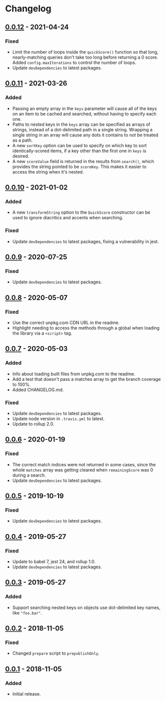 # Changelog

## [0.0.12](https://github.com/fwextensions/quick-score/releases/tag/v0.0.12) - 2021-04-24

### Fixed

- Limit the number of loops inside the `quickScore()` function so that long, nearly-matching queries don't take too long before returning a 0 score.  Added `config.maxIterations` to control the number of loops.
- Update `devDependencies` to latest packages.


## [0.0.11](https://github.com/fwextensions/quick-score/releases/tag/v0.0.11) - 2021-03-26

### Added

- Passing an empty array in the `keys` parameter will cause all of the keys on an item to be cached and searched, without having to specify each one.
- Paths to nested keys in the `keys` array can be specified as arrays of strings, instead of a dot-delimited path in a single string.  Wrapping a single string in an array will cause any dots it contains to not be treated as a path. 
- A new `sortKey` option can be used to specify on which key to sort identically-scored items, if a key other than the first one in `keys` is desired.
- A new `scoreValue` field is returned in the results from `search()`, which provides the string pointed to be `scoreKey`.  This makes it easier to access the string when it's nested.


## [0.0.10](https://github.com/fwextensions/quick-score/releases/tag/v0.0.10) - 2021-01-02

### Added

- A new `transformString` option to the `QuickScore` constructor can be used to ignore diacritics and accents when searching.


### Fixed

- Update `devDependencies` to latest packages, fixing a vulnerability in jest.


## [0.0.9](https://github.com/fwextensions/quick-score/releases/tag/v0.0.9) - 2020-07-25

### Fixed

- Update `devDependencies` to latest packages.


## [0.0.8](https://github.com/fwextensions/quick-score/releases/tag/v0.0.8) - 2020-05-07

### Fixed

- Use the correct unpkg.com CDN URL in the readme.
- Highlight needing to access the methods through a global when loading the library via a `<script>` tag.  


## [0.0.7](https://github.com/fwextensions/quick-score/releases/tag/v0.0.7) - 2020-05-03

### Added

- Info about loading built files from unpkg.com to the readme.
- Add a test that doesn't pass a matches array to get the branch coverage to 100%.
- Added CHANGELOG.md.

### Fixed

- Update `devDependencies` to latest packages.
- Update node version in `.travis.yml` to latest.
- Update to rollup 2.0.


## [0.0.6](https://github.com/fwextensions/quick-score/releases/tag/v0.0.6) - 2020-01-19

### Fixed

- The correct match indices were not returned in some cases, since the whole `matches` array was getting cleared when `remainingScore` was 0 during a search.
- Update `devDependencies` to latest packages.


## [0.0.5](https://github.com/fwextensions/quick-score/releases/tag/v0.0.5) - 2019-10-19

### Fixed

- Update `devDependencies` to latest packages.


## [0.0.4](https://github.com/fwextensions/quick-score/releases/tag/v0.0.4) - 2019-05-27

### Fixed

- Update to babel 7, jest 24, and rollup 1.0.
- Update `devDependencies` to latest packages.


## [0.0.3](https://github.com/fwextensions/quick-score/releases/tag/v0.0.3) - 2019-05-27

### Added

- Support searching nested keys on objects use dot-delimited key names, like `"foo.bar"`.


## [0.0.2](https://github.com/fwextensions/quick-score/releases/tag/v0.0.2) - 2018-11-05

### Fixed

- Changed `prepare` script to `prepublishOnly`.


## [0.0.1](https://github.com/fwextensions/quick-score/releases/tag/v0.0.1) - 2018-11-05

### Added

- Initial release.
